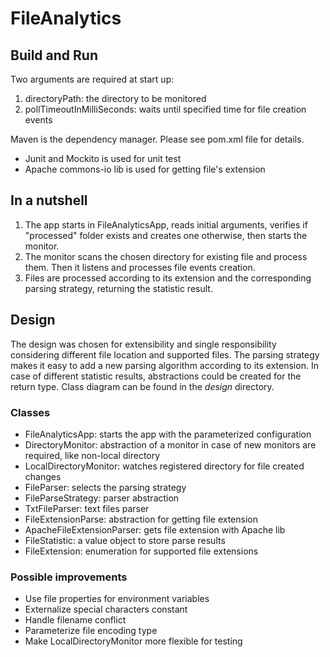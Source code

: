 # FileAnalytics

## Build and Run
Two arguments are required at start up:
1. directoryPath: the directory to be monitored 
2. pollTimeoutInMilliSeconds: waits until specified time for file creation events 

Maven is the dependency manager. Please see pom.xml file for details.
* Junit and Mockito is used for unit test
* Apache commons-io lib is used for getting file's extension

## In a nutshell
1. The app starts in FileAnalyticsApp, reads initial arguments, verifies if "processed" folder exists and creates one otherwise, then starts the monitor.
2. The monitor scans the chosen directory for existing file and process them. Then it listens and processes file events creation.
3. Files are processed according to its extension and the corresponding parsing strategy, returning the statistic result.

## Design
The design was chosen for extensibility and single responsibility considering different file location and supported files. 
The parsing strategy makes it easy to add a new parsing algorithm according to its extension.
In case of different statistic results, abstractions could be created for the return type.
Class diagram can be found in the _design_ directory.


### Classes
* FileAnalyticsApp: starts the app with the parameterized configuration
* DirectoryMonitor: abstraction of a monitor in case of new monitors are required, like non-local directory
* LocalDirectoryMonitor: watches registered directory for file created changes
* FileParser: selects the parsing strategy
* FileParseStrategy: parser abstraction
* TxtFileParser: text files parser 
* FileExtensionParse: abstraction for getting file extension
* ApacheFileExtensionParser: gets file extension with Apache lib
* FileStatistic: a value object to store parse results
* FileExtension: enumeration for supported file extensions

### Possible improvements
* Use file properties for environment variables
* Externalize special characters constant
* Handle filename conflict
* Parameterize file encoding type
* Make LocalDirectoryMonitor more flexible for testing